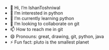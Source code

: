 - 👋 Hi, I’m IshanToshniwal
- 👀 I’m interested in python
- 🌱 I’m currently learning python
- 💞️ I’m looking to collaborate on git
- 📫 How to reach me in git
- 😄 Pronouns: great, drawing, git, python, java
- ⚡ Fun fact: pluto is the smallest planet
